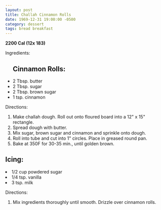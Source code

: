 ```yaml
---
layout: post
title: Challah Cinnamon Rolls
date: 1969-12-31 19:00:00 -0500
category: dessert
tags: bread breakfast
---
```

<b>2200 Cal (12x 183)</b>
<p>Ingredients:</p><ul>
<h2>Cinnamon Rolls:</h2>
<li>2 Tbsp.	butter</li>
<li>2 Tbsp.	sugar</li>
<li>2 Tbsp.	brown sugar</li>
<li>1 tsp.	cinnamon</li>
</ul>
<p>Directions:</p>
<ol>
<li>Make challah dough.  Roll out onto floured board into a 12" x 15" rectangle.</li>
<li>Spread dough with butter.</li>
<li>Mix sugar, brown sugar and cinnamon and sprinkle onto dough.</li>
<li>Roll into tube and cut into 1" circles.  Place in greased round pan.</li>
<li>Bake at 350F for 30-35 min., until golden brown.</li>
</ol>
<h2>Icing:</h2>
<li>1/2 cup	powdered sugar</li>
<li>1/4 tsp.	vanilla</li>
<li>3 tsp.	milk</li>
</ul>
<p>Directions:</p>
<ol>
<li>Mix ingredients thoroughly until smooth.  Drizzle over cinnamon rolls.</li>
</ol>
